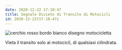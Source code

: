 ```yaml
---
date: 2020-12-22 17:10:47
title: Segnale Divieto di Transito di Motocicli
id: 2020-12-22t17-10-47z
---
```


![cerchio rosso bordo bianco disegno
motocicletta](./images/divieto-transito-motocicli.png)

Vieta il transito solo ai motocicli, di qualsiasi cilindrata.
